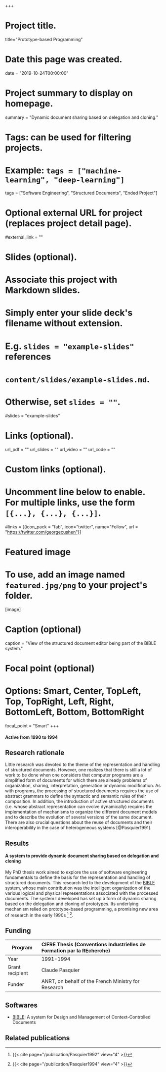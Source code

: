 +++
# Project title.
title="Prototype-based Programming"

# Date this page was created.
date = "2019-10-24T00:00:00"

# Project summary to display on homepage.
summary = "Dynamic document sharing based on delegation and cloning."

# Tags: can be used for filtering projects.
# Example: `tags = ["machine-learning", "deep-learning"]`
tags = ["Software Engineering", "Structured Documents", "Ended Project"]

# Optional external URL for project (replaces project detail page).
#external_link = ""

# Slides (optional).
#   Associate this project with Markdown slides.
#   Simply enter your slide deck's filename without extension.
#   E.g. `slides = "example-slides"` references 
#   `content/slides/example-slides.md`.
#   Otherwise, set `slides = ""`.
#slides = "example-slides"

# Links (optional).
url_pdf = ""
url_slides = ""
url_video = ""
url_code = ""

# Custom links (optional).
#   Uncomment line below to enable. For multiple links, use the form `[{...}, {...}, {...}]`.
#links = [{icon_pack = "fab", icon="twitter", name="Follow", url = "https://twitter.com/georgecushen"}]

# Featured image
# To use, add an image named `featured.jpg/png` to your project's folder. 
[image]
  # Caption (optional)
  caption = "View of the structured document editor being part of the BIBLE system."
  
  # Focal point (optional)
  # Options: Smart, Center, TopLeft, Top, TopRight, Left, Right, BottomLeft, Bottom, BottomRight
  focal_point = "Smart"
+++

#### Active from 1990 to 1994

## Research rationale
Little research was devoted to the theme of the representation and handling of structured documents.
However, one realizes that there is still a lot of work to be done when one considers that computer programs are a simplified form of documents for which there are already problems of organization, sharing, interpretation, generation or dynamic modification.
As with programs, the processing of structured documents requires the use of abstract grammars to define the syntactic and semantic rules of their composition.
In addition, the introduction of active structured documents (i.e. whose abstract representation can evolve dynamically) requires the implementation of mechanisms to organize the different document models and to describe the evolution of several versions of the same document.
There are also crucial questions about the reuse of documents and their interoperability in the case of heterogeneous systems [@Pasquier1991].

## Results

#### A system to provide dynamic document sharing based on delegation and cloning

My PhD thesis work aimed to explore the use of software engineering fundamentals to define the basis for the representation and handling of structured documents.
This research led to the development of the [BIBLE](/software/bible) system, whose main contribution was the intelligent organization of the various logical and physical representations associated with the processed documents.
The system I developed has set up a form of dynamic sharing based on the delegation and cloning of prototypes.
Its underlying mechanism relied on prototype-based programming, a promising new area of research in the early 1990s  [^Pasquier1992] [^Pasquier1994].

## Funding

| Program             | CIFRE Thesis (Conventions Industrielles de Formation par la REcherche)  |
| ------------------- |:----------------------------------------------------------------------- |
| Year                | 1991-1994                                                               |
| Grant recipient     | Claude Pasquier                                                         |
| Funder              | ANRT, on behalf of the French Ministry for Research                     |

## Softwares
* [BIBLE](/software/bible): A system for Design and Management of Context-Controlled Documents

## Related publications
[^Pasquier1992]: {{< cite page="/publication/Pasquier1992" view="4" >}}
[^Pasquier1994]: {{< cite page="/publication/Pasquier1994" view="4" >}}

